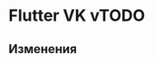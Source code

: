 <!-- markdownlint-disable MD033 -->

# Flutter VK vTODO

## Изменения

<!-- Изменения с других Pre-release версий, которые должны быть отображены в non-pre версии: -->

<!-- - ⚡️ Кэширование списка треков и плейлистов. Данный функционал находится под большим сомнением в плане стабильности. -->
